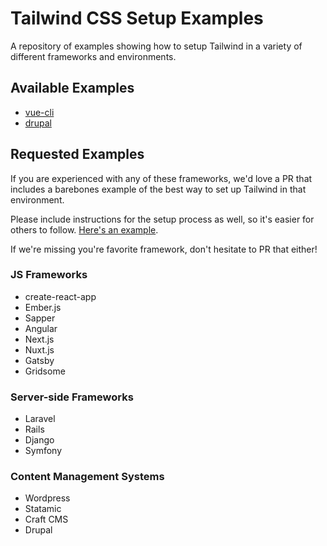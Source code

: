 # Tailwind CSS Setup Examples

A repository of examples showing how to setup Tailwind in a variety of different frameworks and environments.

## Available Examples

- [vue-cli](examples/vue-cli)
- [drupal](examples/drupal)

## Requested Examples

If you are experienced with any of these frameworks, we'd love a PR that includes a barebones example of the best way to set up Tailwind in that environment.

Please include instructions for the setup process as well, so it's easier for others to follow. [Here's an example](examples/vue-cli/README.md).

If we're missing you're favorite framework, don't hesitate to PR that either!

### JS Frameworks

- create-react-app
- Ember.js
- Sapper
- Angular
- Next.js
- Nuxt.js
- Gatsby
- Gridsome

### Server-side Frameworks

- Laravel
- Rails
- Django
- Symfony

### Content Management Systems

- Wordpress
- Statamic
- Craft CMS
- Drupal
